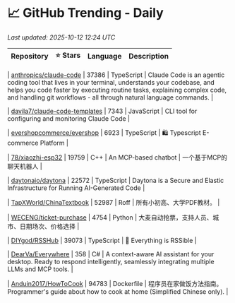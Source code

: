 # 📈 GitHub Trending - Daily

_Last updated: 2025-10-12 12:24 UTC_

| Repository | ⭐ Stars | Language | Description |
|------------|--------:|----------|-------------|

| [anthropics/claude-code](https://github.com/anthropics/claude-code) | 37386 | TypeScript | Claude Code is an agentic coding tool that lives in your terminal, understands your codebase, and helps you code faster by executing routine tasks, explaining complex code, and handling git workflows - all through natural language commands. |

| [davila7/claude-code-templates](https://github.com/davila7/claude-code-templates) | 7343 | JavaScript | CLI tool for configuring and monitoring Claude Code |

| [evershopcommerce/evershop](https://github.com/evershopcommerce/evershop) | 6923 | TypeScript | 🛍️ Typescript E-commerce Platform |

| [78/xiaozhi-esp32](https://github.com/78/xiaozhi-esp32) | 19759 | C++ | An MCP-based chatbot | 一个基于MCP的聊天机器人 |

| [daytonaio/daytona](https://github.com/daytonaio/daytona) | 22572 | TypeScript | Daytona is a Secure and Elastic Infrastructure for Running AI-Generated Code |

| [TapXWorld/ChinaTextbook](https://github.com/TapXWorld/ChinaTextbook) | 52987 | Roff | 所有小初高、大学PDF教材。 |

| [WECENG/ticket-purchase](https://github.com/WECENG/ticket-purchase) | 4754 | Python | 大麦自动抢票，支持人员、城市、日期场次、价格选择 |

| [DIYgod/RSSHub](https://github.com/DIYgod/RSSHub) | 39073 | TypeScript | 🧡 Everything is RSSible |

| [DearVa/Everywhere](https://github.com/DearVa/Everywhere) | 358 | C# | A context-aware AI assistant for your desktop. Ready to respond intelligently, seamlessly integrating multiple LLMs and MCP tools. |

| [Anduin2017/HowToCook](https://github.com/Anduin2017/HowToCook) | 94783 | Dockerfile | 程序员在家做饭方法指南。Programmer's guide about how to cook at home (Simplified Chinese only). |
